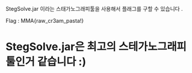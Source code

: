 StegSolve.jar 이라는 스태가노그래피툴을 사용해서 
플래그를 구할 수 있습니다 .

Flag : MMA{raw_cr3am_pasta!}

# StegSolve.jar은 최고의 스테가노그래피툴인거 같습니다 :)